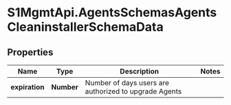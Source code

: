 # S1MgmtApi.AgentsSchemasAgentsCleaninstallerSchemaData

## Properties
Name | Type | Description | Notes
------------ | ------------- | ------------- | -------------
**expiration** | **Number** | Number of days users are authorized to upgrade Agents | 


